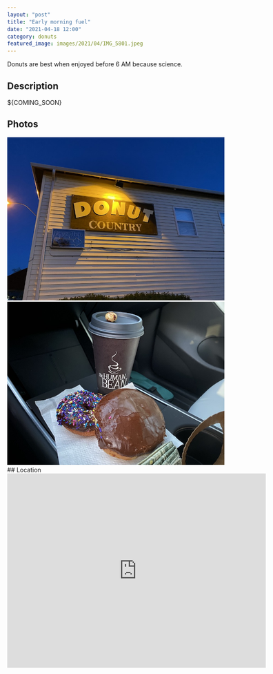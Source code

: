 ```yaml
---
layout: "post"
title: "Early morning fuel"
date: "2021-04-18 12:00"
category: donuts
featured_image: images/2021/04/IMG_5801.jpeg
---
```


Donuts are best when enjoyed before 6 AM because science.

## Description
${COMING_SOON}

## Photos
<div class="gallery" data-columns="2">
	<img src="/images/2021/04/IMG_5798.jpeg">
	<img src="/images/2021/04/IMG_5801.jpeg">
</div>
## Location
<div class="map-responsive">

<iframe src="https://www.google.com/maps/embed?pb=!1m18!1m12!1m3!1d2949.5284835495468!2d-122.8601707845478!3d42.3312547449129!2m3!1f0!2f0!3f0!3m2!1i1024!2i768!4f13.1!3m3!1m2!1s0x54cf7a4706caae71%3A0x9949b9ac5c8b17ed!2sDonut%20Country!5e0!3m2!1sen!2sus!4v1629062657142!5m2!1sen!2sus" width="600" height="450" style="border:0;" allowfullscreen="" loading="lazy"></iframe>

</div>
